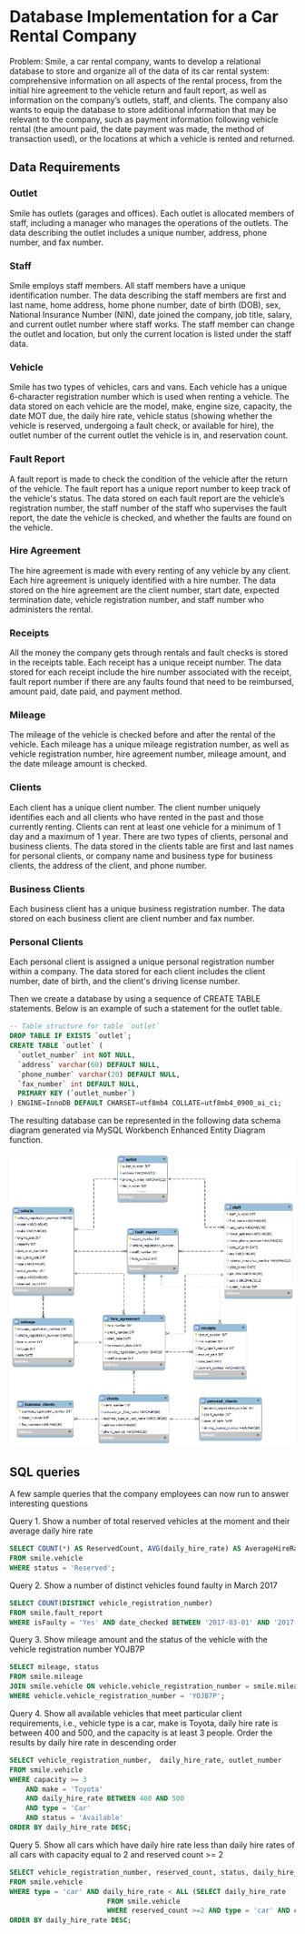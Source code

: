 # Database Implementation for a Car Rental Company

Problem: Smile, a car rental company, wants to develop a relational database to store and organize all of the data of its car rental system: comprehensive information on all aspects of the rental process, from the initial hire agreement to the vehicle return and fault report, as well as information on the company’s outlets, staff, and clients. The company also wants to equip the database to store additional information that may be relevant to the company, such as payment information following vehicle rental (the amount paid, the date payment was made, the method of transaction used), or the locations at which a vehicle is rented and returned.

## Data Requirements
### Outlet 
Smile has outlets (garages and offices). Each outlet is allocated members of staff, including a manager who manages the operations of the outlets. The data describing the outlet includes a unique number, address, phone number, and fax number. 

### Staff
Smile employs staff members. All staff members have a unique identification number. The data describing the staff members are first and last name, home address, home phone number, date of birth (DOB), sex, National Insurance Number (NIN), date joined the company, job title, salary, and current outlet number where staff works. The staff member can change the outlet and location, but only the current location is listed under the staff data.

### Vehicle
Smile has two types of vehicles, cars and vans. Each vehicle has a unique 6-character registration number which is used when renting a vehicle. The data stored on each vehicle are the model, make, engine size, capacity, the date MOT due, the daily hire rate, vehicle status (showing whether the vehicle is reserved, undergoing a fault check, or available for hire), the outlet number of the current outlet the vehicle is in, and reservation count.

### Fault Report 
A fault report is made to check the condition of the vehicle after the return of the vehicle. The fault report has a unique report number to keep track of the vehicle's status. The data stored on each fault report are the vehicle’s registration number, the staff number of the staff who supervises the fault report, the date the vehicle is checked, and whether the faults are found on the vehicle. 

### Hire Agreement 
The hire agreement is made with every renting of any vehicle by any client. Each hire agreement is uniquely identified with a hire number. The data stored on the hire agreement are the client number, start date, expected termination date, vehicle registration number, and staff number who administers the rental. 

### Receipts
All the money the company gets through rentals and fault checks is stored in the receipts table. Each receipt has a unique receipt number. The data stored for each receipt include the hire number associated with the receipt, fault report number if there are any faults found that need to be reimbursed, amount paid, date paid, and payment method.

### Mileage
The mileage of the vehicle is checked before and after the rental of the vehicle. Each mileage has a unique mileage registration number, as well as vehicle registration number, hire agreement number, mileage amount, and the date mileage amount is checked.

### Clients
Each client has a unique client number. The client number uniquely identifies each and all clients who have rented in the past and those currently renting. Clients can rent at least one vehicle for a minimum of 1 day and a maximum of 1 year. There are two types of clients, personal and business clients. The data stored in the clients table are first and last names for personal clients, or company name and business type for business clients, the address of the client, and phone number. 

### Business Clients
Each business client has a unique business registration number. The data stored on each business client are client number and fax number.

### Personal Clients
Each personal client is assigned a unique personal registration number within a company. The data stored for each client includes the client number, date of birth, and the client's driving license number.

Then we create a database by using a sequence of CREATE TABLE statements. Below is an example of such a statement for the outlet table.
```sql
-- Table structure for table `outlet`
DROP TABLE IF EXISTS `outlet`;
CREATE TABLE `outlet` (
  `outlet_number` int NOT NULL,
  `address` varchar(60) DEFAULT NULL,
  `phone_number` varchar(20) DEFAULT NULL,
  `fax_number` int DEFAULT NULL,
  PRIMARY KEY (`outlet_number`)
) ENGINE=InnoDB DEFAULT CHARSET=utf8mb4 COLLATE=utf8mb4_0900_ai_ci;
```

The resulting database can be represented in the following data schema diagram generated via MySQL Workbench Enhanced Entity Diagram function.

![alt text](https://github.com/normatovbekzod/car-rental-sql-database/blob/main/images/EER_1.png)

## SQL queries
A few sample queries that the company employees can now run to answer interesting questions

Query 1. Show a number of total reserved vehicles at the moment and their average daily hire rate
```sql
SELECT COUNT(*) AS ReservedCount, AVG(daily_hire_rate) AS AverageHireRate
FROM smile.vehicle
WHERE status = 'Reserved';
```

Query 2. Show a number of distinct vehicles found faulty in March 2017
```sql
SELECT COUNT(DISTINCT vehicle_registration_number) 
FROM smile.fault_report
WHERE isFaulty = 'Yes' AND date_checked BETWEEN '2017-03-01' AND '2017-03-31';
```

Query 3. Show mileage amount and the status of the vehicle with the vehicle registration number YOJB7P
```sql
SELECT mileage, status
FROM smile.mileage 
JOIN smile.vehicle ON vehicle.vehicle_registration_number = smile.mileage.vehicle_registration_number
WHERE vehicle.vehicle_registration_number = 'YOJB7P';
```

Query 4. Show all available vehicles that meet particular client requirements, i.e., vehicle type is a car, make is Toyota, daily hire rate is between 400 and 500, and the capacity is at least 3 people. Order the results by daily hire rate in descending order 
```sql
SELECT vehicle_registration_number,  daily_hire_rate, outlet_number
FROM smile.vehicle 
WHERE capacity >= 3 
	AND make = 'Toyota' 
	AND daily_hire_rate BETWEEN 400 AND 500 
	AND type = 'Car' 
	AND status = 'Available'
ORDER BY daily_hire_rate DESC;
```

Query 5. Show all cars which have daily hire rate less than daily hire rates of all cars with capacity equal to 2 and reserved count >= 2
```sql
SELECT vehicle_registration_number, reserved_count, status, daily_hire_rate, capacity
FROM smile.vehicle 
WHERE type = 'car' AND daily_hire_rate < ALL (SELECT daily_hire_rate 
						FROM smile.vehicle 
						WHERE reserved_count >=2 AND type = 'car' AND capacity = 2) 
ORDER BY daily_hire_rate DESC;
```

